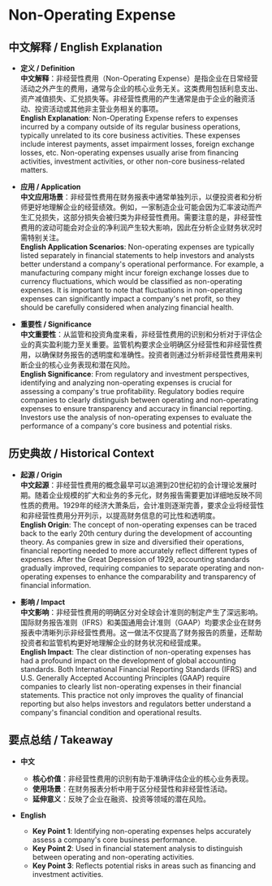 # Non-Operating Expense

## 中文解释 / English Explanation

* **定义 / Definition**  
  **中文解释**：非经营性费用（Non-Operating Expense）是指企业在日常经营活动之外产生的费用，通常与企业的核心业务无关。这类费用包括利息支出、资产减值损失、汇兑损失等。非经营性费用的产生通常是由于企业的融资活动、投资活动或其他非主营业务相关的事项。  
  **English Explanation**: Non-Operating Expense refers to expenses incurred by a company outside of its regular business operations, typically unrelated to its core business activities. These expenses include interest payments, asset impairment losses, foreign exchange losses, etc. Non-operating expenses usually arise from financing activities, investment activities, or other non-core business-related matters.

* **应用 / Application**  
  **中文应用场景**：非经营性费用在财务报表中通常单独列示，以便投资者和分析师更好地理解企业的经营绩效。例如，一家制造企业可能会因为汇率波动而产生汇兑损失，这部分损失会被归类为非经营性费用。需要注意的是，非经营性费用的波动可能会对企业的净利润产生较大影响，因此在分析企业财务状况时需特别关注。  
  **English Application Scenarios**: Non-operating expenses are typically listed separately in financial statements to help investors and analysts better understand a company's operational performance. For example, a manufacturing company might incur foreign exchange losses due to currency fluctuations, which would be classified as non-operating expenses. It is important to note that fluctuations in non-operating expenses can significantly impact a company's net profit, so they should be carefully considered when analyzing financial health.

* **重要性 / Significance**  
  **中文重要性**：从监管和投资角度来看，非经营性费用的识别和分析对于评估企业的真实盈利能力至关重要。监管机构要求企业明确区分经营性和非经营性费用，以确保财务报告的透明度和准确性。投资者则通过分析非经营性费用来判断企业的核心业务表现和潜在风险。  
  **English Significance**: From regulatory and investment perspectives, identifying and analyzing non-operating expenses is crucial for assessing a company's true profitability. Regulatory bodies require companies to clearly distinguish between operating and non-operating expenses to ensure transparency and accuracy in financial reporting. Investors use the analysis of non-operating expenses to evaluate the performance of a company's core business and potential risks.

## 历史典故 / Historical Context

* **起源 / Origin**  
  **中文起源**：非经营性费用的概念最早可以追溯到20世纪初的会计理论发展时期。随着企业规模的扩大和业务的多元化，财务报告需要更加详细地反映不同性质的费用。1929年的经济大萧条后，会计准则逐渐完善，要求企业将经营性和非经营性费用分开列示，以提高财务信息的可比性和透明度。  
  **English Origin**: The concept of non-operating expenses can be traced back to the early 20th century during the development of accounting theory. As companies grew in size and diversified their operations, financial reporting needed to more accurately reflect different types of expenses. After the Great Depression of 1929, accounting standards gradually improved, requiring companies to separate operating and non-operating expenses to enhance the comparability and transparency of financial information.

* **影响 / Impact**  
  **中文影响**：非经营性费用的明确区分对全球会计准则的制定产生了深远影响。国际财务报告准则（IFRS）和美国通用会计准则（GAAP）均要求企业在财务报表中清晰列示非经营性费用。这一做法不仅提高了财务报告的质量，还帮助投资者和监管机构更好地理解企业的财务状况和经营成果。  
  **English Impact**: The clear distinction of non-operating expenses has had a profound impact on the development of global accounting standards. Both International Financial Reporting Standards (IFRS) and U.S. Generally Accepted Accounting Principles (GAAP) require companies to clearly list non-operating expenses in their financial statements. This practice not only improves the quality of financial reporting but also helps investors and regulators better understand a company's financial condition and operational results.

## 要点总结 / Takeaway

* **中文**  
  - **核心价值**：非经营性费用的识别有助于准确评估企业的核心业务表现。
  - **使用场景**：在财务报表分析中用于区分经营性和非经营性活动。
  - **延伸意义**：反映了企业在融资、投资等领域的潜在风险。

* **English**  
  - **Key Point 1**: Identifying non-operating expenses helps accurately assess a company's core business performance.
  - **Key Point 2**: Used in financial statement analysis to distinguish between operating and non-operating activities.
  - **Key Point 3**: Reflects potential risks in areas such as financing and investment activities.